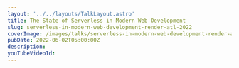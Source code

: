 ```yaml
---
layout: '../../layouts/TalkLayout.astro'
title: The State of Serverless in Modern Web Development
slug: serverless-in-modern-web-development-render-atl-2022
coverImage: /images/talks/serverless-in-modern-web-development-render-atl-2022/cover.jpg
pubDate: 2022-06-02T05:00:00Z
description: 
youTubeVideoId: 
---
```

